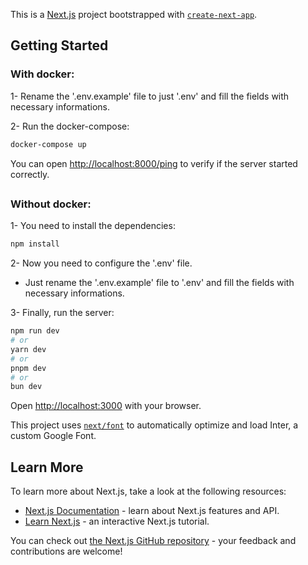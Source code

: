 This is a [Next.js](https://nextjs.org/) project bootstrapped with [`create-next-app`](https://github.com/vercel/next.js/tree/canary/packages/create-next-app).

## Getting Started

### With docker:
1- Rename the '.env.example' file to just '.env' and fill the fields with necessary informations.

2- Run the docker-compose:

```bash
docker-compose up
```

You can open [http://localhost:8000/ping](http://localhost:8000/ping) to verify if the server started correctly.

##

### Without docker:

1- You need to install the dependencies:

```bash
npm install
```

2- Now you need to configure the '.env' file. 

- Just rename the '.env.example' file to '.env' and fill the fields with necessary informations.

3- Finally, run the server:

```bash
npm run dev
# or
yarn dev
# or
pnpm dev
# or
bun dev
```

Open [http://localhost:3000](http://localhost:3000) with your browser.

This project uses [`next/font`](https://nextjs.org/docs/basic-features/font-optimization) to automatically optimize and load Inter, a custom Google Font.

## Learn More

To learn more about Next.js, take a look at the following resources:

- [Next.js Documentation](https://nextjs.org/docs) - learn about Next.js features and API.
- [Learn Next.js](https://nextjs.org/learn) - an interactive Next.js tutorial.

You can check out [the Next.js GitHub repository](https://github.com/vercel/next.js/) - your feedback and contributions are welcome!